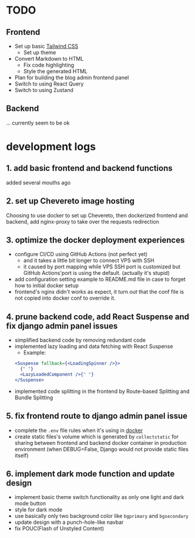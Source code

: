 # TODO

## Frontend

- Set up basic [Tailwind CSS](https://tailwindcss.com/docs/)
  - Set up theme
- Convert Markdown to HTML
  - Fix code highlighting
  - Style the generated HTML
- Plan for building the blog admin frontend panel
- Switch to using React Query
- Switch to using Zustand

## Backend

... currently seem to be ok

# development logs

## 1. add basic frontend and backend functions

added several mouths ago

## 2. set up Chevereto image hosting

Choosing to use docker to set up Chevereto, then dockerized frontend and backend, add nginx-proxy to take over the requests redirection

## 3. optimize the docker deployment experiences

- configure CI/CD using GitHub Actions (not perfect yet)
  - and it takes a little bit longer to connect VPS with SSH
  - it caused by port mapping while VPS SSH port is customized but GitHub Actions'port is using the default. (actually it's stupid)
- add configuration setting example to README.md file in case to forget how to initial docker setup
- frontend's nginx didn't works as expect, it turn out that the conf file is not copied into docker conf to override it.

## 4. prune backend code, add React Suspense and fix django admin panel issues

- simplified backend code by removing redundant code
- implemented lazy loading and data fetching with React Suspense
  - Example:
  ```jsx
  <Suspense fallback={<LoadingSpinner />}>
    {" "}
    <LazyLoadedComponent />{" "}
  </Suspense>
  ```
- implemented code splitting in the frontend by Route-based Splitting and Bundle Splitting

## 5. fix frontend route to django admin panel issue

- complete the `.env` file rules when it's using in [docker](https://docs.docker.com/compose/how-tos/environment-variables/set-environment-variables/)
- create static files's volume which is generated by `collectstatic` for sharing between frontend and backend docker container in production environment (when DEBUG=False, Django would not provide static files itself)

## 6. implement dark mode function and update design 

- implement basic theme switch functionality as only one light and dark mode button
- style for dark mode 
 - use basically only two background color like `bgprimary` and `bgsecondary`
- update design with a punch-hole-like navbar
- fix POUC(Flash of Unstyled Content)